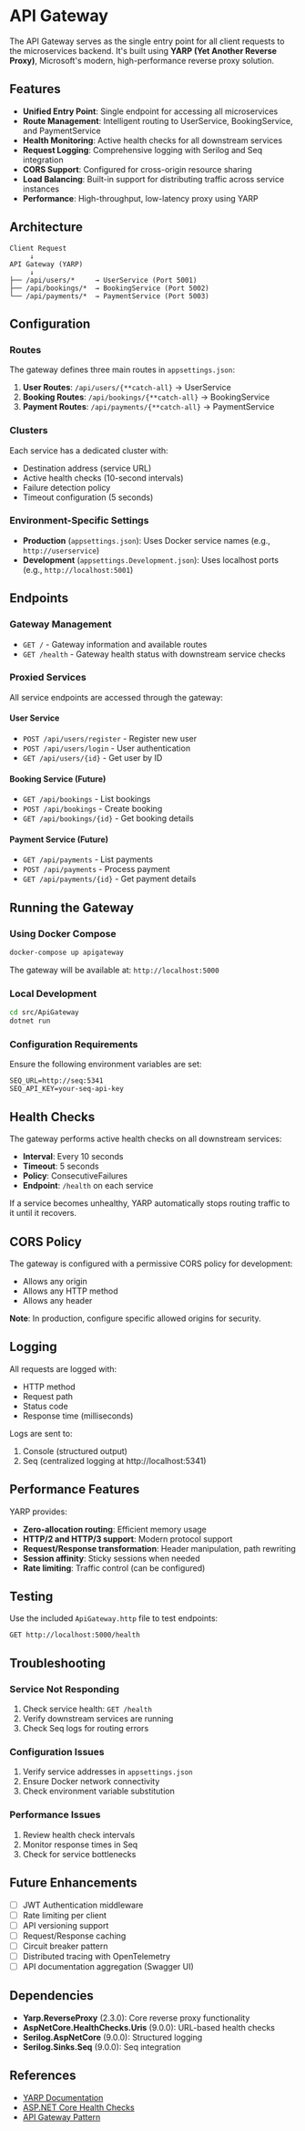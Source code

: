 # API Gateway

The API Gateway serves as the single entry point for all client requests to the microservices backend. It's built using **YARP (Yet Another Reverse Proxy)**, Microsoft's modern, high-performance reverse proxy solution.

## Features

- **Unified Entry Point**: Single endpoint for accessing all microservices
- **Route Management**: Intelligent routing to UserService, BookingService, and PaymentService
- **Health Monitoring**: Active health checks for all downstream services
- **Request Logging**: Comprehensive logging with Serilog and Seq integration
- **CORS Support**: Configured for cross-origin resource sharing
- **Load Balancing**: Built-in support for distributing traffic across service instances
- **Performance**: High-throughput, low-latency proxy using YARP

## Architecture

```
Client Request
     ↓
API Gateway (YARP)
     ↓
├── /api/users/*     → UserService (Port 5001)
├── /api/bookings/*  → BookingService (Port 5002)
└── /api/payments/*  → PaymentService (Port 5003)
```

## Configuration

### Routes

The gateway defines three main routes in `appsettings.json`:

1. **User Routes**: `/api/users/{**catch-all}` → UserService
2. **Booking Routes**: `/api/bookings/{**catch-all}` → BookingService
3. **Payment Routes**: `/api/payments/{**catch-all}` → PaymentService

### Clusters

Each service has a dedicated cluster with:
- Destination address (service URL)
- Active health checks (10-second intervals)
- Failure detection policy
- Timeout configuration (5 seconds)

### Environment-Specific Settings

- **Production** (`appsettings.json`): Uses Docker service names (e.g., `http://userservice`)
- **Development** (`appsettings.Development.json`): Uses localhost ports (e.g., `http://localhost:5001`)

## Endpoints

### Gateway Management

- `GET /` - Gateway information and available routes
- `GET /health` - Gateway health status with downstream service checks

### Proxied Services

All service endpoints are accessed through the gateway:

#### User Service
- `POST /api/users/register` - Register new user
- `POST /api/users/login` - User authentication
- `GET /api/users/{id}` - Get user by ID

#### Booking Service (Future)
- `GET /api/bookings` - List bookings
- `POST /api/bookings` - Create booking
- `GET /api/bookings/{id}` - Get booking details

#### Payment Service (Future)
- `GET /api/payments` - List payments
- `POST /api/payments` - Process payment
- `GET /api/payments/{id}` - Get payment details

## Running the Gateway

### Using Docker Compose

```bash
docker-compose up apigateway
```

The gateway will be available at: `http://localhost:5000`

### Local Development

```bash
cd src/ApiGateway
dotnet run
```

### Configuration Requirements

Ensure the following environment variables are set:

```env
SEQ_URL=http://seq:5341
SEQ_API_KEY=your-seq-api-key
```

## Health Checks

The gateway performs active health checks on all downstream services:

- **Interval**: Every 10 seconds
- **Timeout**: 5 seconds
- **Policy**: ConsecutiveFailures
- **Endpoint**: `/health` on each service

If a service becomes unhealthy, YARP automatically stops routing traffic to it until it recovers.

## CORS Policy

The gateway is configured with a permissive CORS policy for development:
- Allows any origin
- Allows any HTTP method
- Allows any header

**Note**: In production, configure specific allowed origins for security.

## Logging

All requests are logged with:
- HTTP method
- Request path
- Status code
- Response time (milliseconds)

Logs are sent to:
1. Console (structured output)
2. Seq (centralized logging at http://localhost:5341)

## Performance Features

YARP provides:
- **Zero-allocation routing**: Efficient memory usage
- **HTTP/2 and HTTP/3 support**: Modern protocol support
- **Request/Response transformation**: Header manipulation, path rewriting
- **Session affinity**: Sticky sessions when needed
- **Rate limiting**: Traffic control (can be configured)

## Testing

Use the included `ApiGateway.http` file to test endpoints:

```http
GET http://localhost:5000/health
```

## Troubleshooting

### Service Not Responding

1. Check service health: `GET /health`
2. Verify downstream services are running
3. Check Seq logs for routing errors

### Configuration Issues

1. Verify service addresses in `appsettings.json`
2. Ensure Docker network connectivity
3. Check environment variable substitution

### Performance Issues

1. Review health check intervals
2. Monitor response times in Seq
3. Check for service bottlenecks

## Future Enhancements

- [ ] JWT Authentication middleware
- [ ] Rate limiting per client
- [ ] API versioning support
- [ ] Request/Response caching
- [ ] Circuit breaker pattern
- [ ] Distributed tracing with OpenTelemetry
- [ ] API documentation aggregation (Swagger UI)

## Dependencies

- **Yarp.ReverseProxy** (2.3.0): Core reverse proxy functionality
- **AspNetCore.HealthChecks.Uris** (9.0.0): URL-based health checks
- **Serilog.AspNetCore** (9.0.0): Structured logging
- **Serilog.Sinks.Seq** (9.0.0): Seq integration

## References

- [YARP Documentation](https://microsoft.github.io/reverse-proxy/)
- [ASP.NET Core Health Checks](https://learn.microsoft.com/en-us/aspnet/core/host-and-deploy/health-checks)
- [API Gateway Pattern](https://microservices.io/patterns/apigateway.html)
